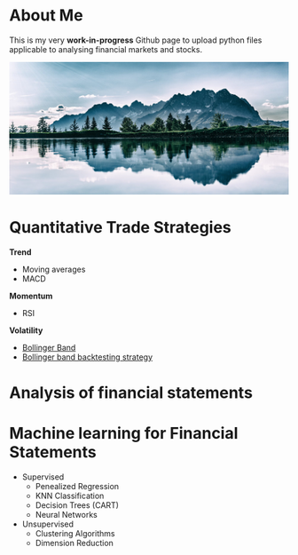 # About Me

This is my very **work-in-progress** Github page to upload python files applicable to analysing financial markets and stocks.

![Name](IMG-20191130-WA00012.jpeg)

# Quantitative Trade Strategies
**Trend**
  - Moving averages
  - MACD
 
**Momentum**
  - RSI
  
**Volatility**

  - [Bollinger Band](Bollinger_Band/Bollinger_Band.md)
  - [Bollinger band backtesting strategy](https://github.com/BRushmere/BRushmere.github.io/blob/master/Bollinger%20band%20backtest.ipynb)

# Analysis of financial statements

# Machine learning for Financial Statements
- Supervised
  - Penealized Regression
  - KNN Classification
  - Decision Trees (CART)
  - Neural Networks
- Unsupervised
  - Clustering Algorithms
  - Dimension Reduction
  

